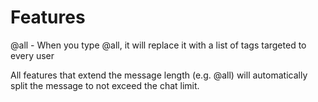 # Features
@all - When you type @all, it will replace it with a list of tags targeted to every user

All features that extend the message length (e.g. @all) will automatically split the message to not exceed the chat limit.
